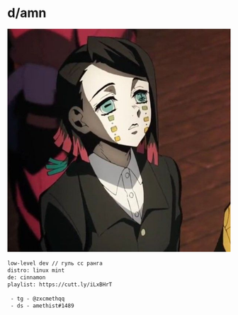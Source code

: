 # d/amn

![](enmu.jpg)
```
low-level dev // гуль сс ранга
distro: linux mint
de: cinnamon
playlist: https://cutt.ly/iLxBHrT

 - tg - @zxcmethqq
 - ds - amethist#1489
```

